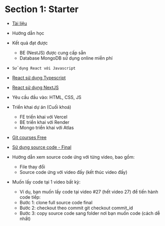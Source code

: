 # Section 1: Starter
- [Tài liệu](https://drive.google.com/drive/folders/1bwLALW3ns8qkQmi0p-9hbF_apkqby4Yj)
- Hướng dẫn học
- Kết quả đạt được
    - BE (NestJS) được cung cấp sẵn
    - Database MongoDB sử dụng online miễn phí
- `Sử dụng React với Javascript`
- [React sử dụng Typescript](https://hoidanit.vn/khoa-hoc/react-pro-typescript-thuc-hanh-du-an-portfolio-6458f8f188a9e90d1174e47d.html)
- [React sử dụng NextJS](https://hoidanit.vn/khoa-hoc/react-pro-max-voi-nextjs-lam-chu-toan-dien-reactjs-hien-dai-65198100e6bafa8caad417a6.html)
- Yêu cầu đầu vào: HTML, CSS, JS
- Triển khai dự án (Cuối khoá)
    - FE triển khai với Vercel
    - BE triển khai với Render
    - Mongo triển khai với Atlas
- [Git courses Free](https://www.youtube.com/playlist?list=PLncHg6Kn2JT6nWS9MRjSnt6Z-9Rj0pAlo)
- [Sử dụng source code - Final](https://gitlab.com/public-starter-projects1/000-frontend-react/02-react-ulitmate-javascript/02-react-vite-hoidanit-final-project)
- Hướng dẫn xem source code ứng với từng video, bao gồm:
    - File thay đổi
    - Source code ứng với video đấy (kết thúc video đấy)

- Muốn lấy code tại 1 video bất kỳ:
    - Ví dụ, bạn muốn lấy code tại video #27 (hết video 27) để tiến hành code tiếp:
    - Bước 1: clone full source code final
    - Bước 2: checkout theo commit
    git checkout commit_id
    - Bước 3: copy source code sang folder nơi bạn muốn code (cách dễ nhất)